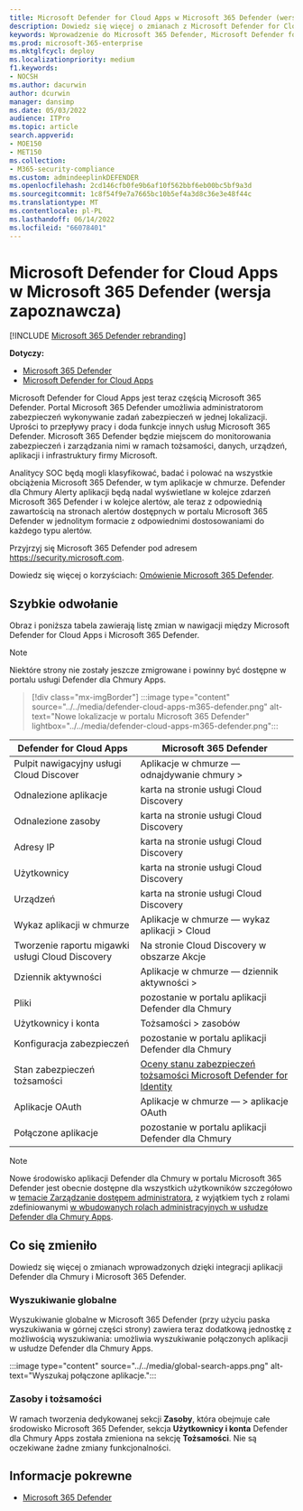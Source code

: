 ```yaml
---
title: Microsoft Defender for Cloud Apps w Microsoft 365 Defender (wersja zapoznawcza)
description: Dowiedz się więcej o zmianach z Microsoft Defender for Cloud Apps na Microsoft 365 Defender
keywords: Wprowadzenie do Microsoft 365 Defender, Microsoft Defender for Cloud Apps
ms.prod: microsoft-365-enterprise
ms.mktglfcycl: deploy
ms.localizationpriority: medium
f1.keywords:
- NOCSH
ms.author: dacurwin
author: dcurwin
manager: dansimp
ms.date: 05/03/2022
audience: ITPro
ms.topic: article
search.appverid:
- MOE150
- MET150
ms.collection:
- M365-security-compliance
ms.custom: admindeeplinkDEFENDER
ms.openlocfilehash: 2cd146cfb0fe9b6af10f562bbf6eb00bc5bf9a3d
ms.sourcegitcommit: 1c8f54f9e7a7665bc10b5ef4a3d8c36e3e48f44c
ms.translationtype: MT
ms.contentlocale: pl-PL
ms.lasthandoff: 06/14/2022
ms.locfileid: "66078401"
---
```

# <a name="microsoft-defender-for-cloud-apps-in-microsoft-365-defender-preview"></a>Microsoft Defender for Cloud Apps w Microsoft 365 Defender (wersja zapoznawcza)

[!INCLUDE [Microsoft 365 Defender rebranding](../includes/microsoft-defender.md)]

**Dotyczy:**

- [Microsoft 365 Defender](microsoft-365-defender.md)
- [Microsoft Defender for Cloud Apps](/defender-cloud-apps/)

Microsoft Defender for Cloud Apps jest teraz częścią Microsoft 365 Defender. Portal Microsoft 365 Defender umożliwia administratorom zabezpieczeń wykonywanie zadań zabezpieczeń w jednej lokalizacji. Uprości to przepływy pracy i doda funkcje innych usług Microsoft 365 Defender. Microsoft 365 Defender będzie miejscem do monitorowania zabezpieczeń i zarządzania nimi w ramach tożsamości, danych, urządzeń, aplikacji i infrastruktury firmy Microsoft.

Analitycy SOC będą mogli klasyfikować, badać i polować na wszystkie obciążenia Microsoft 365 Defender, w tym aplikacje w chmurze.
Defender dla Chmury Alerty aplikacji będą nadal wyświetlane w kolejce zdarzeń Microsoft 365 Defender i w kolejce alertów, ale teraz z odpowiednią zawartością na stronach alertów dostępnych w portalu Microsoft 365 Defender w jednolitym formacie z odpowiednimi dostosowaniami do każdego typu alertów.

Przyjrzyj się Microsoft 365 Defender pod adresem <https://security.microsoft.com>.

Dowiedz się więcej o korzyściach: [Omówienie Microsoft 365 Defender](microsoft-365-defender.md).

## <a name="quick-reference"></a>Szybkie odwołanie

Obraz i poniższa tabela zawierają listę zmian w nawigacji między Microsoft Defender for Cloud Apps i Microsoft 365 Defender.

> [!NOTE]
> Niektóre strony nie zostały jeszcze zmigrowane i powinny być dostępne w portalu usługi Defender dla Chmury Apps.

> [!div class="mx-imgBorder"]
> :::image type="content" source="../../media/defender-cloud-apps-m365-defender.png" alt-text="Nowe lokalizacje w portalu Microsoft 365 Defender" lightbox="../../media/defender-cloud-apps-m365-defender.png":::

| Defender for Cloud Apps | Microsoft 365 Defender |
|---------|---------|
| Pulpit nawigacyjny usługi Cloud Discover | Aplikacje w chmurze — odnajdywanie chmury > |
| Odnalezione aplikacje | karta na stronie usługi Cloud Discovery |
| Odnalezione zasoby | karta na stronie usługi Cloud Discovery |
| Adresy IP | karta na stronie usługi Cloud Discovery |
| Użytkownicy | karta na stronie usługi Cloud Discovery |
| Urządzeń | karta na stronie usługi Cloud Discovery |
| Wykaz aplikacji w chmurze |  Aplikacje w chmurze — wykaz aplikacji > Cloud |
| Tworzenie raportu migawki usługi Cloud Discovery | Na stronie Cloud Discovery w obszarze Akcje |
| Dziennik aktywności | Aplikacje w chmurze — dziennik aktywności > |
| Pliki | pozostanie w portalu aplikacji Defender dla Chmury |
| Użytkownicy i konta | Tożsamości > zasobów |
| Konfiguracja zabezpieczeń | pozostanie w portalu aplikacji Defender dla Chmury |
| Stan zabezpieczeń tożsamości | [Oceny stanu zabezpieczeń tożsamości Microsoft Defender for Identity](/defender-for-identity/isp-overview) |
| Aplikacje OAuth | Aplikacje w chmurze — > aplikacje OAuth |
| Połączone aplikacje | pozostanie w portalu aplikacji Defender dla Chmury |

> [!NOTE]
> Nowe środowisko aplikacji Defender dla Chmury w portalu Microsoft 365 Defender jest obecnie dostępne dla wszystkich użytkowników szczegółowo w [temacie Zarządzanie dostępem administratora](/defender-cloud-apps/manage-admins), z wyjątkiem tych z rolami zdefiniowanymi [w wbudowanych rolach administracyjnych w usłudze Defender dla Chmury Apps](/defender-cloud-apps/manage-admins#built-in-admin-roles-in-defender-for-cloud-apps).

## <a name="whats-changed"></a>Co się zmieniło

Dowiedz się więcej o zmianach wprowadzonych dzięki integracji aplikacji Defender dla Chmury i Microsoft 365 Defender.

### <a name="global-search"></a>Wyszukiwanie globalne

Wyszukiwanie globalne w Microsoft 365 Defender (przy użyciu paska wyszukiwania w górnej części strony) zawiera teraz dodatkową jednostkę z możliwością wyszukiwania: umożliwia wyszukiwanie połączonych aplikacji w usłudze Defender dla Chmury Apps.

:::image type="content" source="../../media/global-search-apps.png" alt-text="Wyszukaj połączone aplikacje.":::

### <a name="assets-and-identities"></a>Zasoby i tożsamości

W ramach tworzenia dedykowanej sekcji **Zasoby**, która obejmuje całe środowisko Microsoft 365 Defender, sekcja **Użytkownicy i konta** Defender dla Chmury Apps została zmieniona na sekcję **Tożsamości**. Nie są oczekiwane żadne zmiany funkcjonalności.

## <a name="related-information"></a>Informacje pokrewne

- [Microsoft 365 Defender](microsoft-365-defender.md)
